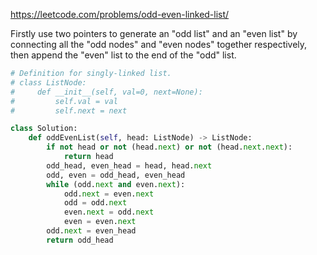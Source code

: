 <https://leetcode.com/problems/odd-even-linked-list/>

Firstly use two pointers to generate an "odd list" and an "even list" by connecting all the "odd nodes" and "even nodes" together respectively, then append the "even" list to the end of the "odd" list.

```python
# Definition for singly-linked list.
# class ListNode:
#     def __init__(self, val=0, next=None):
#         self.val = val
#         self.next = next

class Solution:
    def oddEvenList(self, head: ListNode) -> ListNode:
        if not head or not (head.next) or not (head.next.next):
            return head
        odd_head, even_head = head, head.next
        odd, even = odd_head, even_head
        while (odd.next and even.next):
            odd.next = even.next
            odd = odd.next
            even.next = odd.next
            even = even.next
        odd.next = even_head
        return odd_head
```



